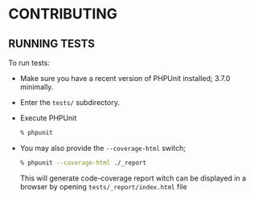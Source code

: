 # CONTRIBUTING

## RUNNING TESTS

To run tests:

- Make sure you have a recent version of PHPUnit installed; 3.7.0
  minimally.
- Enter the `tests/` subdirectory.
- Execute PHPUnit

  ```sh
  % phpunit
  ```

- You may also provide the `--coverage-html` switch;

  ```sh
  % phpunit --coverage-html ./_report
  ```

  This will generate code-coverage report witch can be displayed in a browser by opening `tests/_report/index.html` file

